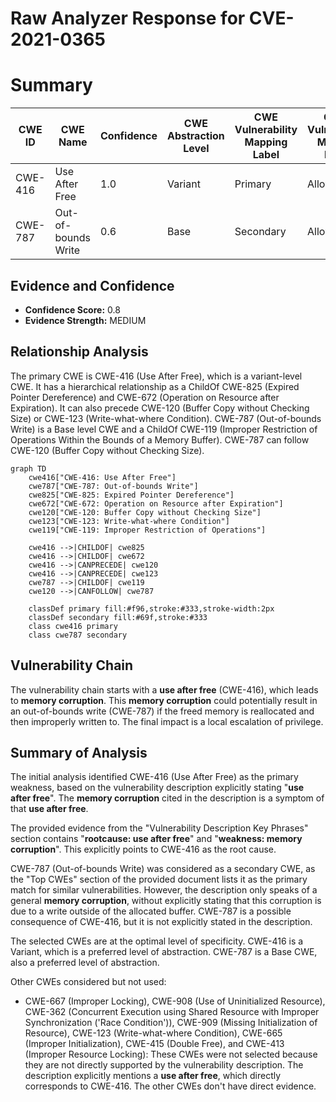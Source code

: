 # Raw Analyzer Response for CVE-2021-0365

# Summary
| CWE ID | CWE Name | Confidence | CWE Abstraction Level | CWE Vulnerability Mapping Label | CWE-Vulnerability Mapping Notes |
|---|---|---|---|---|---|
| CWE-416 | Use After Free | 1.0 | Variant | Primary | Allowed |
| CWE-787 | Out-of-bounds Write | 0.6 | Base | Secondary | Allowed |

## Evidence and Confidence

*   **Confidence Score:** 0.8
*   **Evidence Strength:** MEDIUM

## Relationship Analysis
The primary CWE is CWE-416 (Use After Free), which is a variant-level CWE. It has a hierarchical relationship as a ChildOf CWE-825 (Expired Pointer Dereference) and CWE-672 (Operation on Resource after Expiration). It can also precede CWE-120 (Buffer Copy without Checking Size) or CWE-123 (Write-what-where Condition). CWE-787 (Out-of-bounds Write) is a Base level CWE and a ChildOf CWE-119 (Improper Restriction of Operations Within the Bounds of a Memory Buffer). CWE-787 can follow CWE-120 (Buffer Copy without Checking Size).

```mermaid
graph TD
    cwe416["CWE-416: Use After Free"]
    cwe787["CWE-787: Out-of-bounds Write"]
    cwe825["CWE-825: Expired Pointer Dereference"]
    cwe672["CWE-672: Operation on Resource after Expiration"]
    cwe120["CWE-120: Buffer Copy without Checking Size"]
    cwe123["CWE-123: Write-what-where Condition"]
    cwe119["CWE-119: Improper Restriction of Operations"]

    cwe416 -->|CHILDOF| cwe825
    cwe416 -->|CHILDOF| cwe672
    cwe416 -->|CANPRECEDE| cwe120
    cwe416 -->|CANPRECEDE| cwe123
    cwe787 -->|CHILDOF| cwe119
    cwe120 -->|CANFOLLOW| cwe787
    
    classDef primary fill:#f96,stroke:#333,stroke-width:2px
    classDef secondary fill:#69f,stroke:#333
    class cwe416 primary
    class cwe787 secondary
```

## Vulnerability Chain
The vulnerability chain starts with a **use after free** (CWE-416), which leads to **memory corruption**. This **memory corruption** could potentially result in an out-of-bounds write (CWE-787) if the freed memory is reallocated and then improperly written to. The final impact is a local escalation of privilege.

## Summary of Analysis
The initial analysis identified CWE-416 (Use After Free) as the primary weakness, based on the vulnerability description explicitly stating "**use after free**". The **memory corruption** cited in the description is a symptom of that **use after free**.

The provided evidence from the "Vulnerability Description Key Phrases" section contains "**rootcause: use after free**" and "**weakness: memory corruption**". This explicitly points to CWE-416 as the root cause.

CWE-787 (Out-of-bounds Write) was considered as a secondary CWE, as the "Top CWEs" section of the provided document lists it as the primary match for similar vulnerabilities. However, the description only speaks of a general **memory corruption**, without explicitly stating that this corruption is due to a write outside of the allocated buffer. CWE-787 is a possible consequence of CWE-416, but it is not explicitly stated in the description.

The selected CWEs are at the optimal level of specificity. CWE-416 is a Variant, which is a preferred level of abstraction. CWE-787 is a Base CWE, also a preferred level of abstraction.

Other CWEs considered but not used:

*   CWE-667 (Improper Locking), CWE-908 (Use of Uninitialized Resource), CWE-362 (Concurrent Execution using Shared Resource with Improper Synchronization ('Race Condition')), CWE-909 (Missing Initialization of Resource), CWE-123 (Write-what-where Condition), CWE-665 (Improper Initialization), CWE-415 (Double Free), and CWE-413 (Improper Resource Locking): These CWEs were not selected because they are not directly supported by the vulnerability description. The description explicitly mentions a **use after free**, which directly corresponds to CWE-416. The other CWEs don't have direct evidence.